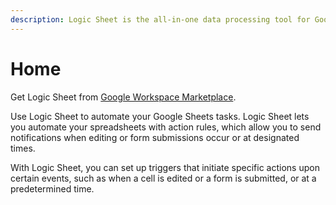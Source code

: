 ```yaml
---
description: Logic Sheet is the all-in-one data processing tool for Google Sheets
---
```


# Home

Get Logic Sheet from [Google Workspace Marketplace](https://workspace.google.com/marketplace/app/logic\_sheet/796322869198).

Use Logic Sheet to automate your Google Sheets tasks. 
Logic Sheet lets you automate your spreadsheets with action rules, which allow you to send notifications when editing or form submissions occur or at designated times.

With Logic Sheet, you can set up triggers that initiate specific actions upon certain events, such as when a cell is edited or a form is submitted, or at a predetermined time.&#x20;
